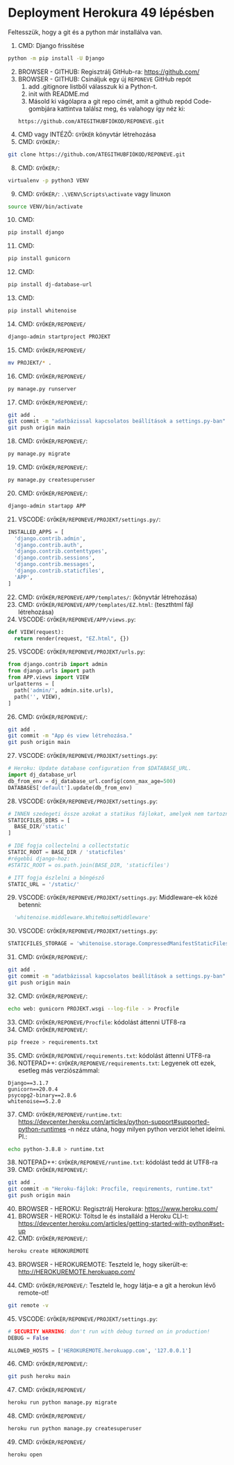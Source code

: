 # Deployment Herokura 49 lépésben
Feltesszük, hogy a git és a python már installálva van. 

1. CMD: Django frissítése
```sh
python -m pip install -U Django
```
2. BROWSER - GITHUB: Regisztrálj GitHub-ra: https://github.com/
3. BROWSER - GITHUB: Csináljuk egy új ``REPONEVE`` GitHub repót
    1. add .gitignore listből válasszuk ki a Python-t.
    2. init with README.md
    3. Másold ki vágólapra a git repo címét, amit a github repód Code-gombjára kattintva találsz meg, és valahogy így néz ki: 
    ```
    https://github.com/ATEGITHUBFIÓKOD/REPONEVE.git
    ```
4. CMD vagy INTÉZŐ: ``GYÖKÉR`` könyvtár létrehozása
5. CMD: ``GYÖKÉR/``: 
  ```sh
  git clone https://github.com/ATEGITHUBFIÓKOD/REPONEVE.git
  ```
8. CMD: ``GYÖKÉR/``:  
  ```sh
  virtualenv -p python3 VENV
  ```
9. CMD: ``GYÖKÉR/``: ``.\VENV\Scripts\activate`` vagy linuxon  
  ```sh
  source VENV/bin/activate
  ```
10. CMD:  
  ```sh
  pip install django
  ```
11. CMD:  
  ```sh
  pip install gunicorn
  ```
12. CMD:  
  ```sh
  pip install dj-database-url
  ```
13. CMD:  
  ```sh
  pip install whitenoise
  ```
14. CMD:  ``GYÖKÉR/REPONEVE/``
  ```sh
  django-admin startproject PROJEKT
  ```
15. CMD:  ``GYÖKÉR/REPONEVE/``
  ```sh
  mv PROJEKT/* .
  ```
16. CMD:  ``GYÖKÉR/REPONEVE/``
  ```sh
  py manage.py runserver
  ```
17. CMD: ``GYÖKÉR/REPONEVE/``: 
  ```sh
git add .
git commit -m "adatbázissal kapcsolatos beállítások a settings.py-ban"
git push origin main
  ```
18. CMD: ``GYÖKÉR/REPONEVE/``:  
  ```sh
py manage.py migrate
  ```
19. CMD: ``GYÖKÉR/REPONEVE/``:  
  ```sh
py manage.py createsuperuser
  ```
20. CMD: ``GYÖKÉR/REPONEVE/``:  
  ```sh
django-admin startapp APP
  ```
21. VSCODE: ``GYÖKÉR/REPONEVE/PROJEKT/settings.py/``: 
  ```py
INSTALLED_APPS = [
    'django.contrib.admin',
    'django.contrib.auth',
    'django.contrib.contenttypes',
    'django.contrib.sessions',
    'django.contrib.messages',
    'django.contrib.staticfiles',
    'APP',
]
  ```
22. CMD: ``GYÖKÉR/REPONEVE/APP/templates/``: (könyvtár létrehozása)
23. CMD: ``GYÖKÉR/REPONEVE/APP/templates/EZ.html``: (teszthtml fájl létrehozása)
24. VSCODE: ``GYÖKÉR/REPONEVE/APP/views.py``:
  ```py
def VIEW(request):
	return render(request, "EZ.html", {})
  ```
25. VSCODE: ``GYÖKÉR/REPONEVE/PROJEKT/urls.py``: 
  ```py
from django.contrib import admin
from django.urls import path
from APP.views import VIEW
urlpatterns = [
    path('admin/', admin.site.urls),
    path('', VIEW),
]
  ```
26. CMD: ``GYÖKÉR/REPONEVE/``: 
  ```sh
git add .
git commit -m "App és view létrehozása."
git push origin main
  ```
27. VSCODE: ``GYÖKÉR/REPONEVE/PROJEKT/settings.py``: 
  ```py
# Heroku: Update database configuration from $DATABASE_URL.
import dj_database_url
db_from_env = dj_database_url.config(conn_max_age=500)
DATABASES['default'].update(db_from_env)
  ```
28. VSCODE: ``GYÖKÉR/REPONEVE/PROJEKT/settings.py``: 
  ```py
# INNEN szedegeti össze azokat a statikus fájlokat, amelyek nem tartoznak egyetlen apphoz sem:
STATICFILES_DIRS = [
    BASE_DIR/'static'
]

# IDE fogja collectelni a collectstatic
STATIC_ROOT = BASE_DIR / 'staticfiles'  
#régebbi django-hoz: 
#STATIC_ROOT = os.path.join(BASE_DIR, 'staticfiles')

# ITT fogja észlelni a böngésző
STATIC_URL = '/static/'
  ```
29. VSCODE: ``GYÖKÉR/REPONEVE/PROJEKT/settings.py``: Middleware-ek közé betenni:
  ```py
    'whitenoise.middleware.WhiteNoiseMiddleware'
  ```
30. VSCODE: ``GYÖKÉR/REPONEVE/PROJEKT/settings.py``: 
  ```py
STATICFILES_STORAGE = 'whitenoise.storage.CompressedManifestStaticFilesStorage'
  ```
31. CMD: ``GYÖKÉR/REPONEVE/``: 
  ```sh
git add .
git commit -m "adatbázissal kapcsolatos beállítások a settings.py-ban"
git push origin main
  ```
32. CMD: ``GYÖKÉR/REPONEVE/``: 
  ```sh
echo web: gunicorn PROJEKT.wsgi --log-file - > Procfile
  ```
33. CMD: ``GYÖKÉR/REPONEVE/Procfile``: kódolást áttenni UTF8-ra
34. CMD: ``GYÖKÉR/REPONEVE/``: 
  ```sh
pip freeze > requirements.txt
  ```
35. CMD: ``GYÖKÉR/REPONEVE/requirements.txt``: kódolást áttenni UTF8-ra
36. NOTEPAD++: ``GYÖKÉR/REPONEVE/requirements.txt``: Legyenek ott ezek, esetleg más verziószámmal:
  ```dj-database-url==0.5.0
Django==3.1.7
gunicorn==20.0.4
psycopg2-binary==2.8.6
whitenoise==5.2.0
  ```
37. CMD: ``GYÖKÉR/REPONEVE/runtime.txt``: https://devcenter.heroku.com/articles/python-support#supported-python-runtimes -n nézz utána, hogy milyen python verziót lehet ideírni. Pl.:
  ```sh
echo python-3.8.8 > runtime.txt
  ```
38. NOTEPAD++: ``GYÖKÉR/REPONEVE/runtime.txt``: kódolást tedd át UTF8-ra
39. CMD: ``GYÖKÉR/REPONEVE/``: 
  ```sh
git add .
git commit -m "Heroku-fájlok: Procfile, requirements, runtime.txt"
git push origin main
  ```
40. BROWSER - HEROKU: Regisztrálj Herokura: https://www.heroku.com/
41. BROWSER - HEROKU: Töltsd le és installáld a Heroku CLI-t: https://devcenter.heroku.com/articles/getting-started-with-python#set-up
42. CMD: ``GYÖKÉR/REPONEVE/``: 
  ```sh
heroku create HEROKUREMOTE
  ```
43. BROWSER - HEROKUREMOTE: Teszteld le, hogy sikerült-e:  http://HEROKUREMOTE.herokuapp.com/ 

44. CMD: ``GYÖKÉR/REPONEVE/``: Teszteld le, hogy látja-e a git a herokun lévő remote-ot!
  ```sh
git remote -v
  ```

45. VSCODE: ``GYÖKÉR/REPONEVE/PROJEKT/settings.py``: 
  ```py
# SECURITY WARNING: don't run with debug turned on in production!
DEBUG = False

ALLOWED_HOSTS = ['HEROKUREMOTE.herokuapp.com', '127.0.0.1']
  ```

46. CMD: ``GYÖKÉR/REPONEVE/``: 
  ```sh
git push heroku main
  ``` 
47. CMD: ``GYÖKÉR/REPONEVE/`` 
  ```sh
heroku run python manage.py migrate
  ```
48. CMD: ``GYÖKÉR/REPONEVE/`` 
  ```sh
heroku run python manage.py createsuperuser
  ```
49. CMD: ``GYÖKÉR/REPONEVE/`` 
  ```sh
heroku open
  ```
